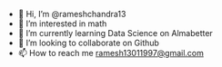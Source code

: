 - 👋 Hi, I’m @rameshchandra13
- 👀 I’m interested in math
- 🌱 I’m currently learning Data Science on Almabetter
- 💞️ I’m looking to collaborate on Github
- 📫 How to reach me ramesh13011997@gmail.com

<!---
rameshchandra13/rameshchandra13 is a ✨ special ✨ repository because its `README.md` (this file) appears on your GitHub profile.
You can click the Preview link to take a look at your changes.
--->
